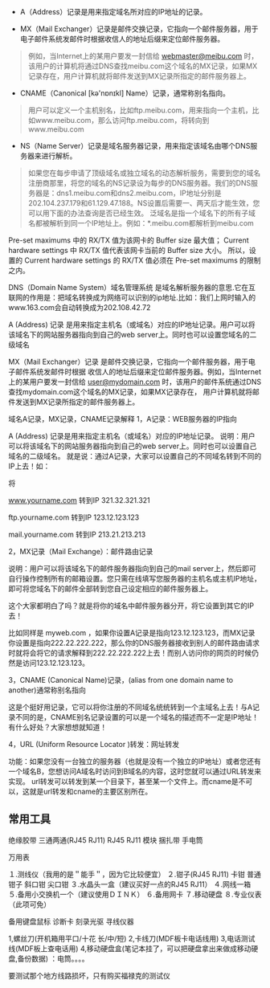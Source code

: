 
+ A（Address）记录是用来指定域名所对应的IP地址的记录。

+ MX（Mail Exchanger）记录是邮件交换记录，它指向一个邮件服务器，用于电子邮件系统发邮件时根据收信人的地址后缀来定位邮件服务器。
>  例如，当Internet上的某用户要发一封信给 webmaster@meibu.com 时，该用户的计算机将通过DNS查找meibu.com这个域名的MX记录，如果MX记录存在，用户计算机就将邮件发送到MX记录所指定的邮件服务器上。

+ CNAME（Canonical \[kə'nɒnɪkl\] Name）记录，通常称别名指向。
> 用户可以定义一个主机别名，比如ftp.meibu.com，用来指向一个主机，比如www.meibu.com，那么访问ftp.meibu.com，将转向到www.meibu.com

+ NS（Name Server）记录是域名服务器记录，用来指定该域名由哪个DNS服务器来进行解析。
> 如果您在每步申请了顶级域名或独立域名的动态解析服务，需要到您的域名注册商那里，将您的域名的NS记录设为每步的DNS服务器。我们的DNS服务器是：dns1.meibu.com和dns2.meibu.com，IP地址分别是202.104.237.179和61.129.47.188。NS设置后需要一、两天后才能生效，您可以用下面的办法查询是否已经生效。
泛域名是指一个域名下的所有子域名都被解析到同一个IP地址上。例如：*.meibu.com都解析到meibu.com

Pre-set maximums 中的 RX/TX 值为该网卡的 Buffer size 最大值；
Current hardware settings 中 RX/TX 值代表该网卡当前的 Buffer size 大小。
所以，设置的 Current hardware settings 的 RX/TX 值必须在 Pre-set maximums 的限制之内。


DNS（Domain Name System）域名管理系统
是域名解析服务器的意思.它在互联网的作用是：把域名转换成为网络可以识别的ip地址.比如：我们上网时输入的www.163.com会自动转换成为202.108.42.72 

A (Address) 记录
是用来指定主机名（或域名）对应的IP地址记录。用户可以将该域名下的网站服务器指向到自己的web server上。同时也可以设置您域名的二级域名

MX（Mail Exchanger）记录
是邮件交换记录，它指向一个邮件服务器，用于电子邮件系统发邮件时根据 收信人的地址后缀来定位邮件服务器。例如，当Internet上的某用户要发一封信给 user@mydomain.com 时，该用户的邮件系统通过DNS查找mydomain.com这个域名的MX记录，如果MX记录存在， 用户计算机就将邮件发送到MX记录所指定的邮件服务器上。


域名A记录，MX记录，CNAME记录解释
1，A记录：WEB服务器的IP指向

A (Address) 记录是用来指定主机名（或域名）对应的IP地址记录。
说明：用户可以将该域名下的网站服务器指向到自己的web server上。同时也可以设置自己域名的二级域名。
就是说：通过A记录，大家可以设置自己的不同域名转到不同的IP上去！如：

将

www.yourname.com 转到IP 321.32.321.321

ftp.yourname.com 转到IP 123.12.123.123

mail.yourname.com 转到IP 213.21.213.213

2，MX记录（Mail Exchange）：邮件路由记录

说明：用户可以将该域名下的邮件服务器指向到自己的mail server上，然后即可自行操作控制所有的邮箱设置。您只需在线填写您服务器的主机名或主机IP地址，即可将您域名下的邮件全部转到您自己设定相应的邮件服务器上。

这个大家都明白了吗？就是将你的域名中邮件服务器分开，将它设置到其它的IP去！

比如同样是 myweb.com ，如果你设置A记录是指向123.12.123.123，而MX记录你设置是指向222.22.222.222，那么你的DNS服务器接收到别人的邮件路由请求时就将会将它的请求解释到222.22.222.222上去！而别人访问你的网页的时候仍然是访问123.12.123.123。

3，CNAME (Canonical Name)记录，(alias from one domain name to another)通常称别名指向

这是个挺好用记录，它可以将你注册的不同域名统统转到一个主域名上去！与A记录不同的是，CNAME别名记录设置的可以是一个域名的描述而不一定是IP地址！有什么好处？大家想想就知道！

4，URL (Uniform Resource Locator )转发：网址转发

功能：如果您没有一台独立的服务器（也就是没有一个独立的IP地址）或者您还有一个域名B，您想访问A域名时访问到B域名的内容，这时您就可以通过URL转发来实现。
url转发可以转发到某一个目录下，甚至某一个文件上。而cname是不可以，这就是url转发和cname的主要区别所在。










## 常用工具
绝缘胶带
三通两通(RJ45 RJ11)
RJ45 RJ11 模块
捆扎带
手电筒
 
万用表
 
１.测线仪（我用的是＂能手＂，因为它比较便宜）
２.钳子(RJ45 RJ11) 卡钳 普通钳子 斜口钳 尖口钳
３.水晶头一盒（建议买好一点的RJ45 RJ11）
４.网线一箱
５.备用小交换机一个（建议使用ＤＩＮＫ）
６.备用网卡
７.移动硬盘
８.专业仪表（此项可免）
 
备用键盘鼠标 
诊断卡 刻录光驱
寻线仪器
 
1,螺丝刀(开机箱用平口/十花 长/中/短)
2,卡线刀(MDF板卡电话线用)
3,电话测试线(MDF板上查电话用)
4,移动硬盘盒(笔记本挂了，可以把硬盘拿出来做成移动硬盘,备份数据)
：电筒。。。。
 
要测试那个地方线路损坏，只有购买福禄克的测试仪 
